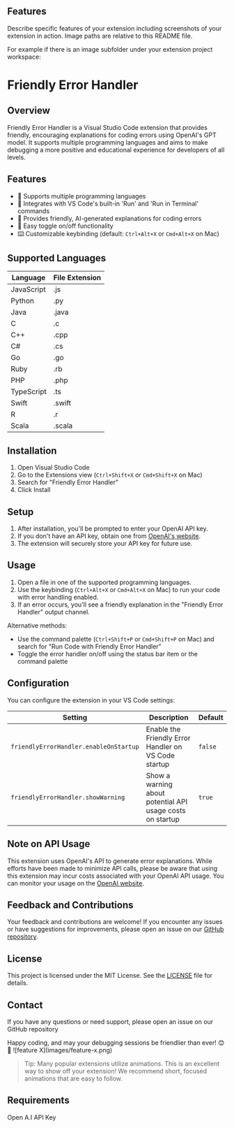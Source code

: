 ## Features

Describe specific features of your extension including screenshots of your extension in action. Image paths are relative to this README file.

For example if there is an image subfolder under your extension project workspace:
# Friendly Error Handler

## Overview

Friendly Error Handler is a Visual Studio Code extension that provides friendly, encouraging explanations for coding errors using OpenAI's GPT model. It supports multiple programming languages and aims to make debugging a more positive and educational experience for developers of all levels.

## Features

- 🌟 Supports multiple programming languages
- 🔗 Integrates with VS Code's built-in 'Run' and 'Run in Terminal' commands
- 🤖 Provides friendly, AI-generated explanations for coding errors
- 🔄 Easy toggle on/off functionality
- ⌨️ Customizable keybinding (default: `Ctrl+Alt+X` or `Cmd+Alt+X` on Mac)

## Supported Languages

| Language   | File Extension |
|------------|----------------|
| JavaScript | .js            |
| Python     | .py            |
| Java       | .java          |
| C          | .c             |
| C++        | .cpp           |
| C#         | .cs            |
| Go         | .go            |
| Ruby       | .rb            |
| PHP        | .php           |
| TypeScript | .ts            |
| Swift      | .swift         |
| R          | .r             |
| Scala      | .scala         |

## Installation

1. Open Visual Studio Code
2. Go to the Extensions view (`Ctrl+Shift+X` or `Cmd+Shift+X` on Mac)
3. Search for "Friendly Error Handler"
4. Click Install

## Setup

1. After installation, you'll be prompted to enter your OpenAI API key.
2. If you don't have an API key, obtain one from [OpenAI's website](https://openai.com/api/).
3. The extension will securely store your API key for future use.

## Usage

1. Open a file in one of the supported programming languages.
2. Use the keybinding (`Ctrl+Alt+X` or `Cmd+Alt+X` on Mac) to run your code with error handling enabled.
3. If an error occurs, you'll see a friendly explanation in the "Friendly Error Handler" output channel.

Alternative methods:
- Use the command palette (`Ctrl+Shift+P` or `Cmd+Shift+P` on Mac) and search for "Run Code with Friendly Error Handler"
- Toggle the error handler on/off using the status bar item or the command palette

## Configuration

You can configure the extension in your VS Code settings:

| Setting                                  | Description                                             | Default |
|------------------------------------------|---------------------------------------------------------|---------|
| `friendlyErrorHandler.enableOnStartup`   | Enable the Friendly Error Handler on VS Code startup    | `false` |
| `friendlyErrorHandler.showWarning`       | Show a warning about potential API usage costs on startup | `true`  |

## Note on API Usage

This extension uses OpenAI's API to generate error explanations. While efforts have been made to minimize API calls, please be aware that using this extension may incur costs associated with your OpenAI API usage. You can monitor your usage on the [OpenAI website](https://openai.com/api/).

## Feedback and Contributions

Your feedback and contributions are welcome! If you encounter any issues or have suggestions for improvements, please open an issue on our [GitHub repository](https://github.com/Spacewalker215/error-handler-extenstion).

## License

This project is licensed under the MIT License. See the [LICENSE](LICENSE) file for details.

## Contact

If you have any questions or need support, please open an issue on our GitHub repository

Happy coding, and may your debugging sessions be friendlier than ever! 😊🚀
\!\[feature X\]\(images/feature-x.png\)

> Tip: Many popular extensions utilize animations. This is an excellent way to show off your extension! We recommend short, focused animations that are easy to follow.

## Requirements
Open A.I API Key